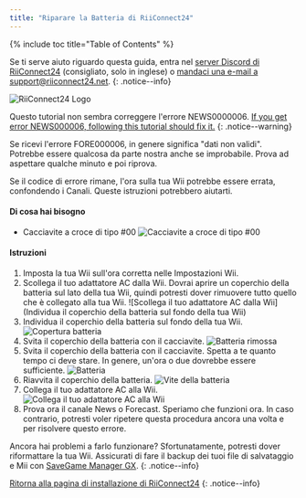 ```yaml
---
title: "Riparare la Batteria di RiiConnect24"
---
```


{% include toc title="Table of Contents" %}

Se ti serve aiuto riguardo questa guida, entra nel [server Discord di RiiConnect24](https://discord.gg/b4Y7jfD) (consigliato, solo in inglese) o [mandaci una e-mail a support@riiconnect24.net](mailto:support@riiconnect24.net).
{: .notice--info}

![RiiConnect24 Logo](/images/WiiRC24Logo.jpg)

Questo tutorial non sembra correggere l'errore NEWS0000006. [If you get error NEWS000006, following this tutorial should fix it.](news000006)
{: .notice--warning}

Se ricevi l'errore FORE000006, in genere significa "dati non validi". Potrebbe essere qualcosa da parte nostra anche se improbabile. Prova ad aspettare qualche minuto e poi riprova.

Se il codice di errore rimane, l'ora sulla tua Wii potrebbe essere errata, confondendo i Canali. Queste istruzioni potrebbero aiutarti.

#### Di cosa hai bisogno

* Cacciavite a croce di tipo #00 ![Cacciavite a croce di tipo #00](/images/RiiConnect24/clock/screwdriver.jpg)

#### Istruzioni

1. Imposta la tua Wii sull'ora corretta nelle Impostazioni Wii.
2. Scollega il tuo adattatore AC dalla Wii. Dovrai aprire un coperchio della batteria sul lato della tua Wii, quindi potresti dover rimuovere tutto quello che è collegato alla tua Wii. ![Scollega il tuo adattatore AC dalla Wii](Individua il coperchio della batteria sul fondo della tua Wii)
3. Individua il coperchio della batteria sul fondo della tua Wii. ![Copertura batteria](/images/RiiConnect24/clock/batterycover.jpg)
4. Svita il coperchio della batteria con il cacciavite. ![Batteria rimossa](http://i.imgur.com/VRRAiSk.gif)
5. Svita il coperchio della batteria con il cacciavite. Spetta a te quanto tempo ci deve stare. In genere, un'ora o due dovrebbe essere sufficiente. ![Batteria](/images/RiiConnect24/clock/battery.jpg)
6. Riavvita il coperchio della batteria. ![Vite della batteria](http://i.imgur.com/8MEy5Jo.gif)
7. Collega il tuo adattatore AC alla Wii. ![Collega il tuo adattatore AC alla Wii](/images/RiiConnect24/clock/plug.jpg)
8. Prova ora il canale News o Forecast. Speriamo che funzioni ora. In caso contrario, potresti voler ripetere questa procedura ancora una volta e per risolvere questo errore.

Ancora hai problemi a farlo funzionare? Sfortunatamente, potresti dover riformattare la tua Wii. Assicurati di fare il backup dei tuoi file di salvataggio e Mii con [SaveGame Manager GX](https://sourceforge.net/projects/savegame-manager-gx/files/HBC_SetUp_R127.zip/download).
{: .notice--info}

[Ritorna alla pagina di installazione di RiiConnect24](riiConnect24)
{: .notice--info}
